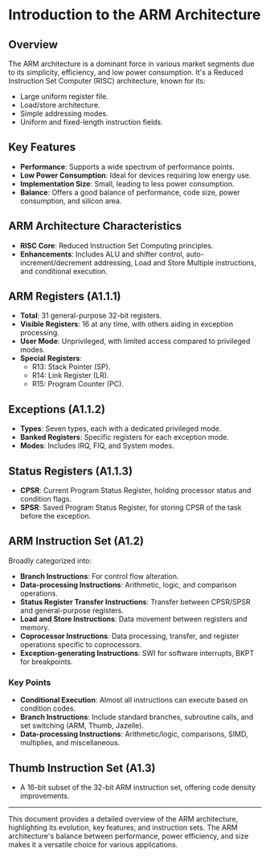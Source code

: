 # Introduction to the ARM Architecture

## Overview
The ARM architecture is a dominant force in various market segments due to its simplicity, efficiency, and low power consumption. It's a Reduced Instruction Set Computer (RISC) architecture, known for its:
- Large uniform register file.
- Load/store architecture.
- Simple addressing modes.
- Uniform and fixed-length instruction fields.

## Key Features
- **Performance**: Supports a wide spectrum of performance points.
- **Low Power Consumption**: Ideal for devices requiring low energy use.
- **Implementation Size**: Small, leading to less power consumption.
- **Balance**: Offers a good balance of performance, code size, power consumption, and silicon area.

## ARM Architecture Characteristics
- **RISC Core**: Reduced Instruction Set Computing principles.
- **Enhancements**: Includes ALU and shifter control, auto-increment/decrement addressing, Load and Store Multiple instructions, and conditional execution.

## ARM Registers (A1.1.1)
- **Total**: 31 general-purpose 32-bit registers.
- **Visible Registers**: 16 at any time, with others aiding in exception processing.
- **User Mode**: Unprivileged, with limited access compared to privileged modes.
- **Special Registers**:
  - R13: Stack Pointer (SP).
  - R14: Link Register (LR).
  - R15: Program Counter (PC).

## Exceptions (A1.1.2)
- **Types**: Seven types, each with a dedicated privileged mode.
- **Banked Registers**: Specific registers for each exception mode.
- **Modes**: Includes IRQ, FIQ, and System modes.

## Status Registers (A1.1.3)
- **CPSR**: Current Program Status Register, holding processor status and condition flags.
- **SPSR**: Saved Program Status Register, for storing CPSR of the task before the exception.

## ARM Instruction Set (A1.2)
Broadly categorized into:
- **Branch Instructions**: For control flow alteration.
- **Data-processing Instructions**: Arithmetic, logic, and comparison operations.
- **Status Register Transfer Instructions**: Transfer between CPSR/SPSR and general-purpose registers.
- **Load and Store Instructions**: Data movement between registers and memory.
- **Coprocessor Instructions**: Data processing, transfer, and register operations specific to coprocessors.
- **Exception-generating Instructions**: SWI for software interrupts, BKPT for breakpoints.

### Key Points
- **Conditional Execution**: Almost all instructions can execute based on condition codes.
- **Branch Instructions**: Include standard branches, subroutine calls, and set switching (ARM, Thumb, Jazelle).
- **Data-processing Instructions**: Arithmetic/logic, comparisons, SIMD, multiplies, and miscellaneous.

## Thumb Instruction Set (A1.3)
- A 16-bit subset of the 32-bit ARM instruction set, offering code density improvements.

---

This document provides a detailed overview of the ARM architecture, highlighting its evolution, key features, and instruction sets. The ARM architecture's balance between performance, power efficiency, and size makes it a versatile choice for various applications.

